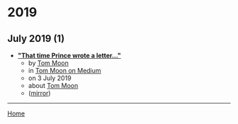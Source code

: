 # 2019

## July 2019 (1)

 - [**"That time Prince wrote a letter..."**](https://medium.com/@moonjawn/that-time-prince-wrote-a-letter-d07ebd887896)
    - by [Tom Moon](../../authors/tom-moon/index.md)
    - in [Tom Moon on Medium](../../publications/tom-moon-on-medium/index.md)
    - on 3 July 2019
    - about [Tom Moon](../../topics/tom-moon/index.md)
    - ([mirror](https://web.archive.org/web/*/https://medium.com/@moonjawn/that-time-prince-wrote-a-letter-d07ebd887896))

----

[Home](../index.md)
